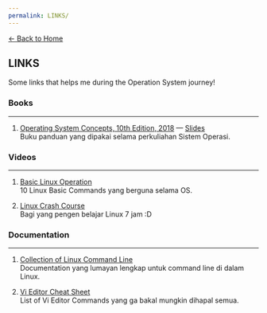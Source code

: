 ```yaml
---
permalink: LINKS/
---
```

[← Back to Home](../)

## LINKS

Some links that helps me during the Operation System journey!

### Books
<hr>

1. [Operating System Concepts, 10th Edition, 2018](https://ubuntu.com/tutorials/command-line-for-beginners#1-overview) — [Slides](https://codex.cs.yale.edu/avi/os-book/OS10/slide-dir/)<br>
Buku panduan yang dipakai selama perkuliahan Sistem Operasi.

### Videos
<hr>

1. [Basic Linux Operation](https://www.youtube.com/watch?v=CpTfQ-q6MPU)<br>10 Linux Basic Commands yang berguna selama OS.

2. [Linux Crash Course](https://www.youtube.com/watch?v=wBp0Rb-ZJak)<br>Bagi yang pengen belajar Linux 7 jam :D

### Documentation
<hr>

1. [Collection of Linux Command Line](https://ubuntu.com/tutorials/command-line-for-beginners#1-overview)<br>Documentation yang lumayan lengkap untuk command line di dalam Linux.

2. [Vi Editor Cheat Sheet](https://www.atmos.albany.edu/daes/atmclasses/atm350/vi_cheat_sheet.pdf)<br>List of Vi Editor Commands yang ga bakal mungkin dihapal semua.
